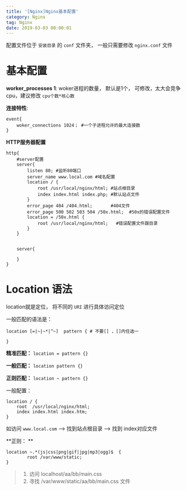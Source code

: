 ```yaml
---
title: '[Nginx]Nginx基本配置'
category: Nginx
tag: Nginx
date: 2019-03-03 00:00:01
---
```



配置文件位于 `安装目录` 的 `conf` 文件夹， 一般只需要修改 `nginx.conf`  文件


# 基本配置

**worker_processes 1**:  woker进程的数量， 默认是1个， 可修改，太大会竞争cpu，建议修改 `cpu个数*核心数` 

**连接特性**: 

```nginx
event{
    woker_connections 1024； #一个子进程允许的最大连接数
}
```

**HTTP服务器配置**

```nginx
http{
    #server配置
    server{
        listen 80; #监听80端口
        server_name www.local.com #域名配置
        location / {
            root /usr/local/nginx/html; #站点根目录
            index index.html index.php; #默认站点文件
        }
        error_page 404 /404.html;       #404文件
        error_page 500 502 503 504 /50x.html;  #50x的错误配置文件
        location = /50x.html {
            root /usr/local/nginx/html;   #错误配置文件跟目录
        }
    }
    
    
    server{
        
    }
}
```



# Location 语法

location就是定位， 将不同的 `URI` 进行具体访问定位

一般匹配的语法是：

```nginx
location [=|~|~*|^~]  pattern { # 不要[] ，[]内任选一
    
}
```

**精准匹配：**  `location = pattern {}`

**一般匹配：** `location pattern {}`

**正则匹配：** `location ~ pattern {} `

一般配置： 

```nginx
location / {
    root  /usr/local/nginx/html;
    index index.html index.htm;
}
```

如访问 `www.local.com`  --> 找到站点根目录  --> 找到 index对应文件



**正则： **

```nginx
location ~.*(js|css|png|gif|jpg|mp3|ogg)$  {
        root /var/www/static;
}
```

> 1. 访问 localhost/aa/bb/main.css  
> 2. 寻找 /var/www/static/aa/bb/main.css 文件